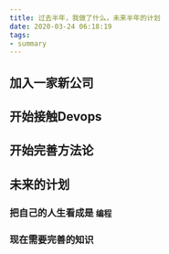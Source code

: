 ```yaml
---
title: 过去半年，我做了什么，未来半年的计划
date: 2020-03-24 06:18:19
tags:
- summary
---
```


## 加入一家新公司

## 开始接触Devops

## 开始完善方法论

## 未来的计划
### 把自己的人生看成是 `编程`
### 现在需要完善的知识
### 
<!--stackedit_data:
eyJoaXN0b3J5IjpbMTE2OTM3MjQ4MF19
-->